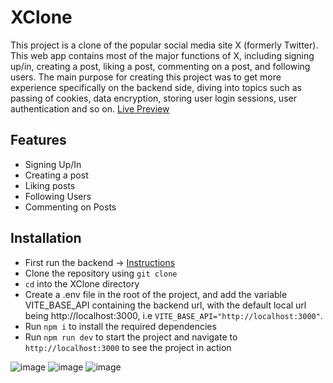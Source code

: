 # XClone
This project is a clone of the popular social media site X (formerly Twitter). This web app contains most of the major functions of X, including signing up/in, creating a post, liking a post, commenting on a post, and following users. The main purpose for creating this project was to get more experience specifically on the backend side, diving into topics such as passing of cookies, data encryption, storing user login sessions, user authentication and so on.
[Live Preview](https://x-clone-mocha.vercel.app/)

## Features
* Signing Up/In
* Creating a post
* Liking posts
* Following Users
* Commenting on Posts

## Installation
* First run the backend -> [Instructions](https://github.com/amora7741/XCloneAPI)
* Clone the repository using `git clone`
* `cd` into the XClone directory
* Create a .env file in the root of the project, and add the variable VITE_BASE_API containing the backend url, with the default local url being http://localhost:3000, i.e `VITE_BASE_API="http://localhost:3000"`.
* Run `npm i` to install the required dependencies
* Run `npm run dev` to start the project and navigate to `http://localhost:3000` to see the project in action 

![image](https://github.com/amora7741/XClone/assets/104049707/3dd01a1c-aa21-4086-893e-8b131f849473)
![image](https://github.com/amora7741/XClone/assets/104049707/e99c3f2b-755f-42ca-9587-5dc7812d360d)
![image](https://github.com/amora7741/XClone/assets/104049707/f0d2eeed-818d-4bfb-98e3-4502c84afdf4)

